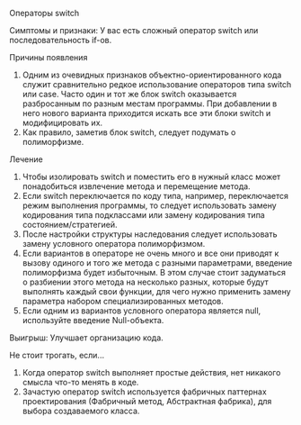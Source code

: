 Операторы switch

Симптомы и признаки: У вас есть сложный оператор switch или последовательность if-ов.

Причины появления

1. Одним из очевидных признаков объектно-ориентированного кода служит сравнительно редкое использование операторов типа switch или case. Часто один и тот же блок switch оказывается разбросанным по разным местам программы. При добавлении в него нового варианта приходится искать все эти блоки switch и модифицировать их.
2. Как правило, заметив блок switch, следует подумать о полиморфизме.

Лечение

1. Чтобы изолировать switch и поместить его в нужный класс может понадобиться извлечение метода и перемещение метода.
2. Если switch переключается по коду типа, например, переключается режим выполнения программы, то следует использовать замену кодирования типа подклассами или замену кодирования типа состоянием/стратегией.
3. После настройки структуры наследования следует использовать замену условного оператора полиморфизмом.
4. Если вариантов в операторе не очень много и все они приводят к вызову одиного и того же метода с разными параметрами, введение полиморфизма будет избыточным. В этом случае стоит задуматься о разбиении этого метода на несколько разных, которые будут выполнять каждый свои функции, для чего нужно применить замену параметра набором специализированных методов.
5. Если одним из вариантов условного оператора является null, используйте введение Null-объекта.

Выигрыш: Улучшает организацию кода.

Не стоит трогать, если...

1. Когда оператор switch выполняет простые действия, нет никакого смысла что-то менять в коде.
2. Зачастую оператор switch используется фабричных паттернах проектирования (Фабричный метод, Абстрактная фабрика), для выбора создаваемого класса.
